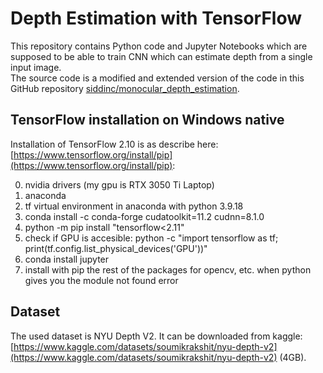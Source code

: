 # Depth Estimation with TensorFlow

This repository contains Python code and Jupyter Notebooks which are supposed to be able to train CNN which can estimate depth from a single input image.  
The source code is a modified and extended version of the code in this GitHub repository [siddinc/monocular_depth_estimation](https://github.com/siddinc/monocular_depth_estimation).

## TensorFlow installation on Windows native

Installation of TensorFlow 2.10 is as describe here: [https://www.tensorflow.org/install/pip](https://www.tensorflow.org/install/pip):

0. nvidia drivers (my gpu is RTX 3050 Ti Laptop)
1. anaconda
2. tf virtual environment in anaconda with python 3.9.18
3. conda install -c conda-forge cudatoolkit=11.2 cudnn=8.1.0
4. python -m pip install "tensorflow<2.11"
5. check if GPU is accesible: python -c "import tensorflow as tf; print(tf.config.list_physical_devices('GPU'))"
6. conda install jupyter
7. install with pip the rest of the packages for opencv, etc. when python gives you the module not found error

## Dataset

The used dataset is NYU Depth V2. It can be downloaded from kaggle: [https://www.kaggle.com/datasets/soumikrakshit/nyu-depth-v2](https://www.kaggle.com/datasets/soumikrakshit/nyu-depth-v2) (4GB).
